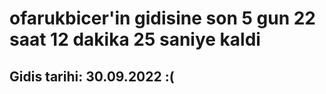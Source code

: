 # ofarukbicer'in gidisine son 5 gun 22 saat 12 dakika 25 saniye kaldi

## Gidis tarihi: 30.09.2022 :(